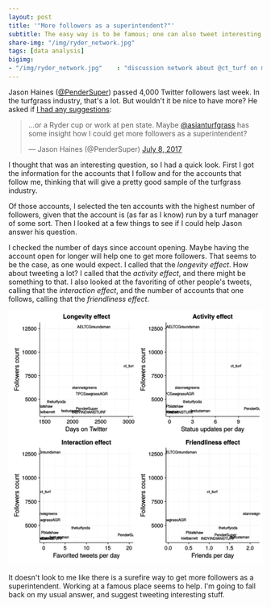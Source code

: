 ```yaml
---
layout: post
title: '"More followers as a superintendent?"'
subtitle: The easy way is to be famous; one can also tweet interesting stuff, but that's harder work
share-img: "/img/ryder_network.jpg"
tags: [data analysis]
bigimg:
- "/img/ryder_network.jpg"    : "discussion network about @ct_turf on morning of 30 Sep 2016"
---
```


Jason Haines ([@PenderSuper](https://twitter.com/PenderSuper)) passed 4,000 Twitter followers last week. In the turfgrass industry, that's a lot. But wouldn't it be nice to have more? He asked if [I had any suggestions](https://twitter.com/PenderSuper/status/883749775295758336):

<blockquote class="twitter-tweet" data-conversation="none" data-lang="en"><p lang="en" dir="ltr">...or a Ryder cup or work at pen state. Maybe <a href="https://twitter.com/asianturfgrass">@asianturfgrass</a>  has some insight how I could get more followers as a superintendent?</p>&mdash; Jason Haines (@PenderSuper) <a href="https://twitter.com/PenderSuper/status/883749775295758336">July 8, 2017</a></blockquote>
<script async src="//platform.twitter.com/widgets.js" charset="utf-8"></script>

I thought that was an interesting question, so I had a quick look. First I got the information for the accounts that I follow and for the accounts that follow me, thinking that will give a pretty good sample of the turfgrass industry. 

Of those accounts, I selected the ten accounts with the highest number of followers, given that the account is (as far as I know) run by a turf manager of some sort. Then I looked at a few things to see if I could help Jason answer his question.

I checked the number of days since account opening. Maybe having the account open for longer will help one to get more followers. That seems to be the case, as one would expect. I called that the *longevity effect*. How about tweeting a lot? I called that the *activity effect*, and there might be something to that. I also looked at the favoriting of other people's tweets, calling that the *interaction effect*, and the number of accounts that one follows, calling that the *friendliness effect*.

![plot of twitter followers](/img/twitterPlot.svg)

It doesn't look to me like there is a surefire way to get more followers as a superintendent. Working at a famous place seems to help. I'm going to fall back on my usual answer, and suggest tweeting interesting stuff. 


